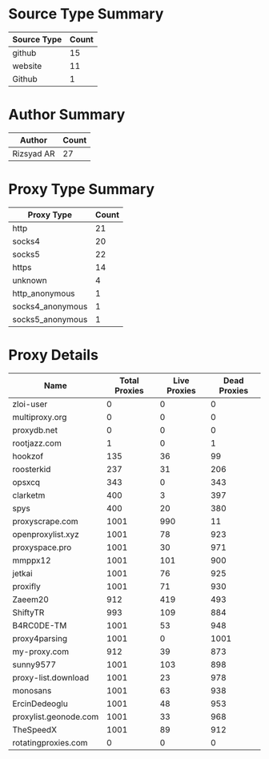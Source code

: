 # Source Type Summary

| Source Type | Count |
|-------------|-------|
| github | 15 |
| website | 11 |
| Github | 1 |


# Author Summary

| Author | Count |
|--------|-------|
| Rizsyad AR | 27 |


# Proxy Type Summary

| Proxy Type | Count |
|------------|-------|
| http | 21 |
| socks4 | 20 |
| socks5 | 22 |
| https | 14 |
| unknown | 4 |
| http_anonymous | 1 |
| socks4_anonymous | 1 |
| socks5_anonymous | 1 |


# Proxy Details

| Name | Total Proxies | Live Proxies | Dead Proxies |
|------|---------------|--------------|---------------|
| zloi-user | 0 | 0 | 0 |
| multiproxy.org | 0 | 0 | 0 |
| proxydb.net | 0 | 0 | 0 |
| rootjazz.com | 1 | 0 | 1 |
| hookzof | 135 | 36 | 99 |
| roosterkid | 237 | 31 | 206 |
| opsxcq | 343 | 0 | 343 |
| clarketm | 400 | 3 | 397 |
| spys | 400 | 20 | 380 |
| proxyscrape.com | 1001 | 990 | 11 |
| openproxylist.xyz | 1001 | 78 | 923 |
| proxyspace.pro | 1001 | 30 | 971 |
| mmppx12 | 1001 | 101 | 900 |
| jetkai | 1001 | 76 | 925 |
| proxifly | 1001 | 71 | 930 |
| Zaeem20 | 912 | 419 | 493 |
| ShiftyTR | 993 | 109 | 884 |
| B4RC0DE-TM | 1001 | 53 | 948 |
| proxy4parsing | 1001 | 0 | 1001 |
| my-proxy.com | 912 | 39 | 873 |
| sunny9577 | 1001 | 103 | 898 |
| proxy-list.download | 1001 | 23 | 978 |
| monosans | 1001 | 63 | 938 |
| ErcinDedeoglu | 1001 | 48 | 953 |
| proxylist.geonode.com | 1001 | 33 | 968 |
| TheSpeedX | 1001 | 89 | 912 |
| rotatingproxies.com | 0 | 0 | 0 |

